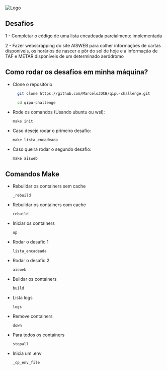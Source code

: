 
![Logo](https://i.imgur.com/CvGN2TF.png)



## Desafios

1 - Completar o código de uma lista encadeada parcialmente implementada

2 - Fazer webscrapping do site AISWEB para colher informações de cartas disponíveis, os horários de nascer e pôr do sol de hoje e a informação de TAF e METAR disponíveis de um determinado aeródromo
## Como rodar os desafios em minha máquina?


- Clone o repositório
    ```bash
      git clone https://github.com/MarceloJDCB/qipu-challenge.git
    
      cd qipu-challenge
    ```

- Rode os comandos (Usando ubuntu ou wsl):
    ```
    make init
    ```
- Caso deseje rodar o primeiro desafio:
    ```
    make lista_encadeada
    ```
- Caso queira rodar o segundo desafio:
    ```
    make aisweb
    ```
## Comandos Make

- Rebuildar os containers sem cache
    ```
    _rebuild
    ```

- Rebuildar os containers com cache
    ```
    rebuild
    ```

- Iniciar os containers
    ```
    up
    ```

- Rodar o desafio 1
    ```
    lista_encadeada
    ```

- Rodar o desafio 2
    ```
    aisweb
    ```

- Buildar os containers
    ```
    build
    ```

- Lista logs
    ```
    logs
    ```

- Remove containers
    ```
    down
    ```

- Para todos os containers
    ```
    stopall
    ```

- Inicia um .env
    ```
    _cp_env_file
    ```
